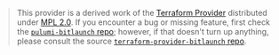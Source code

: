 > This provider is a derived work of the [Terraform Provider](https://github.com/pathtofile/terraform-provider-bitlaunch)
> distributed under [MPL 2.0](https://www.mozilla.org/en-US/MPL/2.0/). If you encounter a bug or missing feature,
> first check the [`pulumi-bitlaunch` repo](https://github.com/webwarrior-ws/pulumi-bitlaunch/issues); however, if that doesn't turn up anything,
> please consult the source [`terraform-provider-bitlaunch` repo](https://github.com/pathtofile/terraform-provider-bitlaunch/issues).